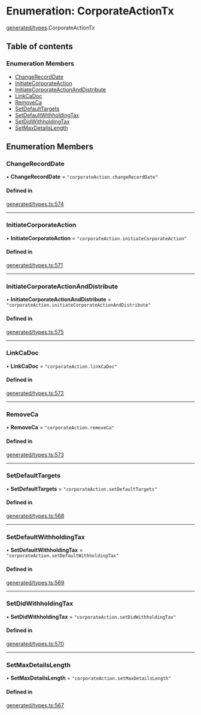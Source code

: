# Enumeration: CorporateActionTx

[generated/types](../wiki/generated.types).CorporateActionTx

## Table of contents

### Enumeration Members

- [ChangeRecordDate](../wiki/generated.types.CorporateActionTx#changerecorddate)
- [InitiateCorporateAction](../wiki/generated.types.CorporateActionTx#initiatecorporateaction)
- [InitiateCorporateActionAndDistribute](../wiki/generated.types.CorporateActionTx#initiatecorporateactionanddistribute)
- [LinkCaDoc](../wiki/generated.types.CorporateActionTx#linkcadoc)
- [RemoveCa](../wiki/generated.types.CorporateActionTx#removeca)
- [SetDefaultTargets](../wiki/generated.types.CorporateActionTx#setdefaulttargets)
- [SetDefaultWithholdingTax](../wiki/generated.types.CorporateActionTx#setdefaultwithholdingtax)
- [SetDidWithholdingTax](../wiki/generated.types.CorporateActionTx#setdidwithholdingtax)
- [SetMaxDetailsLength](../wiki/generated.types.CorporateActionTx#setmaxdetailslength)

## Enumeration Members

### ChangeRecordDate

• **ChangeRecordDate** = ``"corporateAction.changeRecordDate"``

#### Defined in

[generated/types.ts:574](https://github.com/PolymeshAssociation/polymesh-sdk/blob/88db4a91/src/generated/types.ts#L574)

___

### InitiateCorporateAction

• **InitiateCorporateAction** = ``"corporateAction.initiateCorporateAction"``

#### Defined in

[generated/types.ts:571](https://github.com/PolymeshAssociation/polymesh-sdk/blob/88db4a91/src/generated/types.ts#L571)

___

### InitiateCorporateActionAndDistribute

• **InitiateCorporateActionAndDistribute** = ``"corporateAction.initiateCorporateActionAndDistribute"``

#### Defined in

[generated/types.ts:575](https://github.com/PolymeshAssociation/polymesh-sdk/blob/88db4a91/src/generated/types.ts#L575)

___

### LinkCaDoc

• **LinkCaDoc** = ``"corporateAction.linkCaDoc"``

#### Defined in

[generated/types.ts:572](https://github.com/PolymeshAssociation/polymesh-sdk/blob/88db4a91/src/generated/types.ts#L572)

___

### RemoveCa

• **RemoveCa** = ``"corporateAction.removeCa"``

#### Defined in

[generated/types.ts:573](https://github.com/PolymeshAssociation/polymesh-sdk/blob/88db4a91/src/generated/types.ts#L573)

___

### SetDefaultTargets

• **SetDefaultTargets** = ``"corporateAction.setDefaultTargets"``

#### Defined in

[generated/types.ts:568](https://github.com/PolymeshAssociation/polymesh-sdk/blob/88db4a91/src/generated/types.ts#L568)

___

### SetDefaultWithholdingTax

• **SetDefaultWithholdingTax** = ``"corporateAction.setDefaultWithholdingTax"``

#### Defined in

[generated/types.ts:569](https://github.com/PolymeshAssociation/polymesh-sdk/blob/88db4a91/src/generated/types.ts#L569)

___

### SetDidWithholdingTax

• **SetDidWithholdingTax** = ``"corporateAction.setDidWithholdingTax"``

#### Defined in

[generated/types.ts:570](https://github.com/PolymeshAssociation/polymesh-sdk/blob/88db4a91/src/generated/types.ts#L570)

___

### SetMaxDetailsLength

• **SetMaxDetailsLength** = ``"corporateAction.setMaxDetailsLength"``

#### Defined in

[generated/types.ts:567](https://github.com/PolymeshAssociation/polymesh-sdk/blob/88db4a91/src/generated/types.ts#L567)
